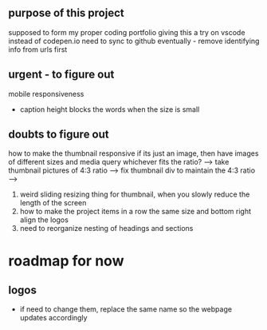 ## purpose of this project
supposed to form my proper coding portfolio
giving this a try on vscode instead of codepen.io
need to sync to github eventually - remove identifying info from urls first


## urgent - to figure out 
mobile responsiveness
* caption height blocks the words when the size is small




## doubts to figure out 
how to make the thumbnail responsive
    if its just an image, then have images of different sizes and media query whichever fits the ratio?
    --> take thumbnail pictures of 4:3 ratio 
    --> fix thumbnail div to maintain the 4:3 ratio
    -->

1. weird sliding resizing thing for thumbnail, when you slowly reduce the length of the screen
2. how to make the project items in a row the same size and bottom right align the logos
3. need to reorganize nesting of headings and sections 

# roadmap for now

## logos 
* if need to change them, replace the same name so the webpage updates accordingly
